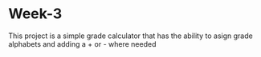 # Week-3 
This project is a simple grade calculator that has the ability to asign grade alphabets and adding a + or - where needed
